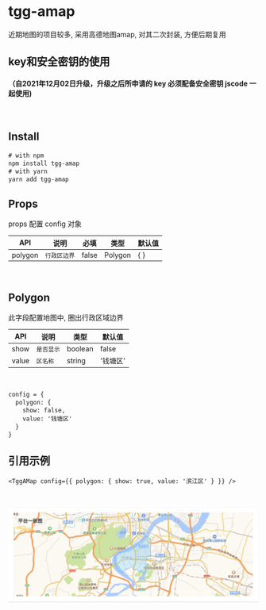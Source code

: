 # tgg-amap

近期地图的项目较多, 采用高德地图amap, 对其二次封装, 方便后期复用
## key和安全密钥的使用
#### （自2021年12月02日升级，升级之后所申请的 key 必须配备安全密钥 jscode 一起使用)
<br>
    <script type="text/javascript">
      window._AMapSecurityConfig = {
          securityJsCode:'您申请的安全密钥',
          serviceHost:'您的代理服务器域名或地址/_AMapService',  
          // 例如 ：serviceHost:'http://1.1.1.1:80/_AMapService',
      }
    </script>
    <script type="text/javascript" src="https://webapi.amap.com/maps?v=1.4.15&key=您申请的key值"></script> 

## Install
    # with npm
    npm install tgg-amap
    # with yarn
    yarn add tgg-amap


## Props

props 配置 config 对象


  |            API    |说明     | 必填  |类型                       |默认值
  |----------|---------------------|--------------|---------------|-------------------------------
  |polygon|`行政区边界`     |false       |  Polygon          |{ }

<br>
 
## Polygon
此字段配置地图中, 圈出行政区域边界

|             API   |说明                          |类型                       |默认值
|----------------|-------------------------------|-----------------------------|-------------------------------
|show|`是否显示`            |boolean            |false
|value          |`区名称`            |string            |'钱塘区'

<br>  


    config = {
      polygon: {
        show: false,
        value: '钱塘区'
      }
    }

## 引用示例

    <TggAMap config={{ polygon: { show: true, value: '滨江区' } }} />
  
<br>

![Image text](https://raw.githubusercontent.com/china78/tgg-amap/main/src/assets/demo.png)
